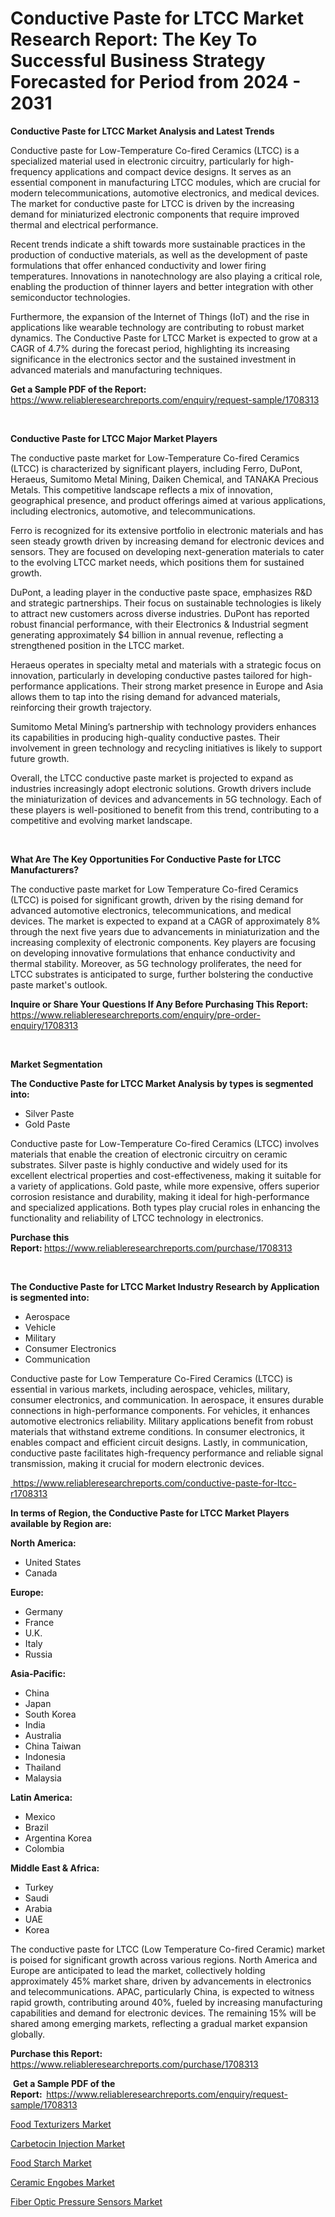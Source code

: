 <p><h1>Conductive Paste for LTCC Market Research Report: The Key To Successful Business Strategy Forecasted for Period from 2024 - 2031</h1></p><p><strong>Conductive Paste for LTCC Market Analysis and Latest Trends</strong></p>
<p><p>Conductive paste for Low-Temperature Co-fired Ceramics (LTCC) is a specialized material used in electronic circuitry, particularly for high-frequency applications and compact device designs. It serves as an essential component in manufacturing LTCC modules, which are crucial for modern telecommunications, automotive electronics, and medical devices. The market for conductive paste for LTCC is driven by the increasing demand for miniaturized electronic components that require improved thermal and electrical performance.</p><p>Recent trends indicate a shift towards more sustainable practices in the production of conductive materials, as well as the development of paste formulations that offer enhanced conductivity and lower firing temperatures. Innovations in nanotechnology are also playing a critical role, enabling the production of thinner layers and better integration with other semiconductor technologies.</p><p>Furthermore, the expansion of the Internet of Things (IoT) and the rise in applications like wearable technology are contributing to robust market dynamics. The Conductive Paste for LTCC Market is expected to grow at a CAGR of 4.7% during the forecast period, highlighting its increasing significance in the electronics sector and the sustained investment in advanced materials and manufacturing techniques.</p></p>
<p><strong>Get a Sample PDF of the Report:&nbsp;</strong> <a href="https://www.reliableresearchreports.com/enquiry/request-sample/1708313?utm_campaign=3&utm_medium=2&utm_source=Github&utm_content=ia&utm_term=18122024&utm_id=conductive-paste-for-ltcc">https://www.reliableresearchreports.com/enquiry/request-sample/1708313</a></p>
<p>&nbsp;</p>
<p><strong>Conductive Paste for LTCC Major Market Players</strong></p>
<p><p>The conductive paste market for Low-Temperature Co-fired Ceramics (LTCC) is characterized by significant players, including Ferro, DuPont, Heraeus, Sumitomo Metal Mining, Daiken Chemical, and TANAKA Precious Metals. This competitive landscape reflects a mix of innovation, geographical presence, and product offerings aimed at various applications, including electronics, automotive, and telecommunications.</p><p>Ferro is recognized for its extensive portfolio in electronic materials and has seen steady growth driven by increasing demand for electronic devices and sensors. They are focused on developing next-generation materials to cater to the evolving LTCC market needs, which positions them for sustained growth.</p><p>DuPont, a leading player in the conductive paste space, emphasizes R&D and strategic partnerships. Their focus on sustainable technologies is likely to attract new customers across diverse industries. DuPont has reported robust financial performance, with their Electronics & Industrial segment generating approximately $4 billion in annual revenue, reflecting a strengthened position in the LTCC market.</p><p>Heraeus operates in specialty metal and materials with a strategic focus on innovation, particularly in developing conductive pastes tailored for high-performance applications. Their strong market presence in Europe and Asia allows them to tap into the rising demand for advanced materials, reinforcing their growth trajectory.</p><p>Sumitomo Metal Mining’s partnership with technology providers enhances its capabilities in producing high-quality conductive pastes. Their involvement in green technology and recycling initiatives is likely to support future growth.</p><p>Overall, the LTCC conductive paste market is projected to expand as industries increasingly adopt electronic solutions. Growth drivers include the miniaturization of devices and advancements in 5G technology. Each of these players is well-positioned to benefit from this trend, contributing to a competitive and evolving market landscape.</p></p>
<p>&nbsp;</p>
<p><strong>What Are The Key Opportunities For Conductive Paste for LTCC Manufacturers?</strong></p>
<p><p>The conductive paste market for Low Temperature Co-fired Ceramics (LTCC) is poised for significant growth, driven by the rising demand for advanced automotive electronics, telecommunications, and medical devices. The market is expected to expand at a CAGR of approximately 8% through the next five years due to advancements in miniaturization and the increasing complexity of electronic components. Key players are focusing on developing innovative formulations that enhance conductivity and thermal stability. Moreover, as 5G technology proliferates, the need for LTCC substrates is anticipated to surge, further bolstering the conductive paste market's outlook.</p></p>
<p><strong>Inquire or Share Your Questions If Any Before Purchasing This Report:</strong> <a href="https://www.reliableresearchreports.com/enquiry/pre-order-enquiry/1708313?utm_campaign=3&utm_medium=2&utm_source=Github&utm_content=ia&utm_term=18122024&utm_id=conductive-paste-for-ltcc">https://www.reliableresearchreports.com/enquiry/pre-order-enquiry/1708313</a></p>
<p>&nbsp;</p>
<p><strong>Market Segmentation</strong></p>
<p><strong>The Conductive Paste for LTCC Market Analysis by types is segmented into:</strong></p>
<p><ul><li>Silver Paste</li><li>Gold Paste</li></ul></p>
<p><p>Conductive paste for Low-Temperature Co-fired Ceramics (LTCC) involves materials that enable the creation of electronic circuitry on ceramic substrates. Silver paste is highly conductive and widely used for its excellent electrical properties and cost-effectiveness, making it suitable for a variety of applications. Gold paste, while more expensive, offers superior corrosion resistance and durability, making it ideal for high-performance and specialized applications. Both types play crucial roles in enhancing the functionality and reliability of LTCC technology in electronics.</p></p>
<p><strong>Purchase this Report:&nbsp;</strong><a href="https://www.reliableresearchreports.com/purchase/1708313?utm_campaign=3&utm_medium=2&utm_source=Github&utm_content=ia&utm_term=18122024&utm_id=conductive-paste-for-ltcc">https://www.reliableresearchreports.com/purchase/1708313</a></p>
<p>&nbsp;</p>
<p><strong>The Conductive Paste for LTCC Market Industry Research by Application is segmented into:</strong></p>
<p><ul><li>Aerospace</li><li>Vehicle</li><li>Military</li><li>Consumer Electronics</li><li>Communication</li></ul></p>
<p><p>Conductive paste for Low Temperature Co-Fired Ceramics (LTCC) is essential in various markets, including aerospace, vehicles, military, consumer electronics, and communication. In aerospace, it ensures durable connections in high-performance components. For vehicles, it enhances automotive electronics reliability. Military applications benefit from robust materials that withstand extreme conditions. In consumer electronics, it enables compact and efficient circuit designs. Lastly, in communication, conductive paste facilitates high-frequency performance and reliable signal transmission, making it crucial for modern electronic devices.</p></p>
<p><a href="https://www.reliableresearchreports.com/conductive-paste-for-ltcc-r1708313?utm_campaign=3&utm_medium=2&utm_source=Github&utm_content=ia&utm_term=18122024&utm_id=conductive-paste-for-ltcc">&nbsp;https://www.reliableresearchreports.com/conductive-paste-for-ltcc-r1708313</a></p>
<p><strong>In terms of Region, the Conductive Paste for LTCC Market Players available by Region are:</strong></p>
<p>
    <p> <strong> North America: </strong>
        <ul>
            <li>United States</li>
            <li>Canada</li>
        </ul>
        </p> 
    <p> <strong> Europe: </strong>
        <ul>
            <li>Germany</li>
            <li>France</li>
            <li>U.K.</li>
            <li>Italy</li>
            <li>Russia</li>
        </ul>
        </p> 
    <p> <strong> Asia-Pacific: </strong>
        <ul>
            <li>China</li>
            <li>Japan</li>
            <li>South Korea</li>
            <li>India</li>
            <li>Australia</li>
            <li>China Taiwan</li>
            <li>Indonesia</li>
            <li>Thailand</li>
            <li>Malaysia</li>
        </ul>
        </p> 
    <p> <strong> Latin America: </strong>
        <ul>
            <li>Mexico</li>
            <li>Brazil</li>
            <li>Argentina Korea</li>
            <li>Colombia</li>
        </ul>
        </p> 
    <p> <strong> Middle East & Africa: </strong>
        <ul>
            <li>Turkey</li>
            <li>Saudi</li>
            <li>Arabia</li>
            <li>UAE</li>
            <li>Korea</li>
        </ul>
    </p>
    </p>
<p><p>The conductive paste for LTCC (Low Temperature Co-fired Ceramic) market is poised for significant growth across various regions. North America and Europe are anticipated to lead the market, collectively holding approximately 45% market share, driven by advancements in electronics and telecommunications. APAC, particularly China, is expected to witness rapid growth, contributing around 40%, fueled by increasing manufacturing capabilities and demand for electronic devices. The remaining 15% will be shared among emerging markets, reflecting a gradual market expansion globally.</p></p>
<p><strong>Purchase this Report: </strong><a href="https://www.reliableresearchreports.com/purchase/1708313?utm_campaign=3&utm_medium=2&utm_source=Github&utm_content=ia&utm_term=18122024&utm_id=conductive-paste-for-ltcc">https://www.reliableresearchreports.com/purchase/1708313</a></p>
<p>&nbsp;<strong>Get a Sample PDF of the Report:&nbsp;&nbsp;</strong><a href="https://www.reliableresearchreports.com/enquiry/request-sample/1708313?utm_campaign=3&utm_medium=2&utm_source=Github&utm_content=ia&utm_term=18122024&utm_id=conductive-paste-for-ltcc">https://www.reliableresearchreports.com/enquiry/request-sample/1708313</a></p>
<p><strong></strong></p>
<p><p><a href="https://www.linkedin.com/pulse/food-texturizers-market-surge-147-cagr-growth-2031-sales-t3qlf?utm_campaign=3&utm_medium=2&utm_source=Github&utm_content=ia&utm_term=18122024&utm_id=conductive-paste-for-ltcc">Food Texturizers Market</a></p><p><a href="https://github.com/sca704osol/Market-Research-Report-List-1/blob/main/carbetocin-injection-market.md?utm_campaign=3&utm_medium=2&utm_source=Github&utm_content=ia&utm_term=18122024&utm_id=conductive-paste-for-ltcc">Carbetocin Injection Market</a></p><p><a href="https://www.linkedin.com/pulse/market-study-global-food-starch-2024-2031-size-revenue-ohzgf?utm_campaign=3&utm_medium=2&utm_source=Github&utm_content=ia&utm_term=18122024&utm_id=conductive-paste-for-ltcc">Food Starch Market</a></p><p><a href="https://github.com/nicoletavirag/Market-Research-Report-List-5/blob/main/ceramic-engobes-market.md?utm_campaign=3&utm_medium=2&utm_source=Github&utm_content=ia&utm_term=18122024&utm_id=conductive-paste-for-ltcc">Ceramic Engobes Market</a></p><p><a href="https://www.linkedin.com/pulse/fiber-optic-pressure-sensors-market-drivers-competitive-strategy-7mwhc?utm_campaign=3&utm_medium=2&utm_source=Github&utm_content=ia&utm_term=18122024&utm_id=conductive-paste-for-ltcc">Fiber Optic Pressure Sensors Market</a></p></p>